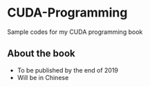 # CUDA-Programming
Sample codes for my CUDA programming book

## About the book
  * To be published by the end of 2019
  * Will be in Chinese
